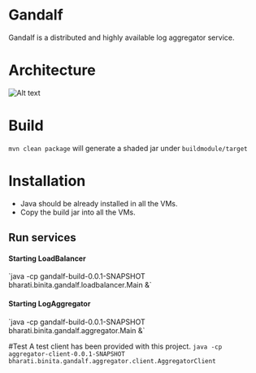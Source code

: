 # Gandalf
Gandalf is a distributed and highly available log aggregator service.

# Architecture
![Alt text](docs/gandalf.png "Architecture") <br />


# Build
`mvn clean package` will generate a shaded jar under `buildmodule/target`

# Installation
* Java should be already installed in all the VMs.
* Copy the build jar into all the VMs.


## Run services
 <h4>Starting LoadBalancer</h4>
`java -cp gandalf-build-0.0.1-SNAPSHOT bharati.binita.gandalf.loadbalancer.Main &`

<h4>Starting LogAggregator</h4>
`java -cp gandalf-build-0.0.1-SNAPSHOT bharati.binita.gandalf.aggregator.Main &`

#Test
A test client has been provided with this project.
`java -cp aggregator-client-0.0.1-SNAPSHOT bharati.binita.gandalf.aggregator.client.AggregatorClient`

